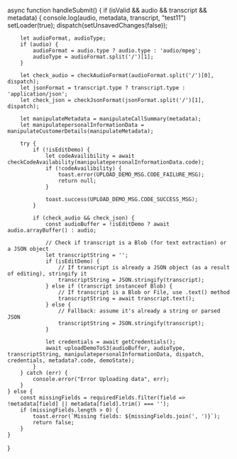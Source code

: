 async function handleSubmit() {
    if (isValid && audio && transcript && metadata) {
        console.log(audio, metadata, transcript, "test11")
        setLoader(true);
        dispatch(setUnsavedChanges(false));

        let audioFormat, audioType;
        if (audio) {
            audioFormat = audio.type ? audio.type : 'audio/mpeg';
            audioType = audioFormat.split('/')[1];
        }

        let check_audio = checkAudioFormat(audioFormat.split('/')[0], dispatch);
        let jsonFormat = transcript.type ? transcript.type : 'application/json';
        let check_json = checkJsonFormat(jsonFormat.split('/')[1], dispatch);

        let manipulateMetadata = manipulateCallSummary(metadata);
        let manipulatepersonalInformationData = manipulateCustomerDetails(manipulateMetadata);

        try {
            if (!isEditDemo) {
                let codeAvailibility = await checkCodeAvailability(manipulatepersonalInformationData.code);
                if (!codeAvailibility) {
                    toast.error(UPLOAD_DEMO_MSG.CODE_FAILURE_MSG);
                    return null;
                }

                toast.success(UPLOAD_DEMO_MSG.CODE_SUCCESS_MSG);
            }

            if (check_audio && check_json) {
                const audioBuffer = !isEditDemo ? await audio.arrayBuffer() : audio;

                // Check if transcript is a Blob (for text extraction) or a JSON object
                let transcriptString = '';
                if (isEditDemo) {
                    // If transcript is already a JSON object (as a result of editing), stringify it
                    transcriptString = JSON.stringify(transcript);
                } else if (transcript instanceof Blob) {
                    // If transcript is a Blob or File, use .text() method
                    transcriptString = await transcript.text();
                } else {
                    // Fallback: assume it's already a string or parsed JSON
                    transcriptString = JSON.stringify(transcript);
                }

                let credentials = await getCredentials();
                await uploadDemoToS3(audioBuffer, audioType, transcriptString, manipulatepersonalInformationData, dispatch, credentials, metadata?.code, demoState);
            }
        } catch (err) {
            console.error("Error Uploading data", err);
        }
    } else {
        const missingFields = requiredFields.filter(field => !metadata[field] || metadata[field].trim() === '');
        if (missingFields.length > 0) {
            toast.error(`Missing fields: ${missingFields.join(', ')}`);
            return false;
        }
    }
}
